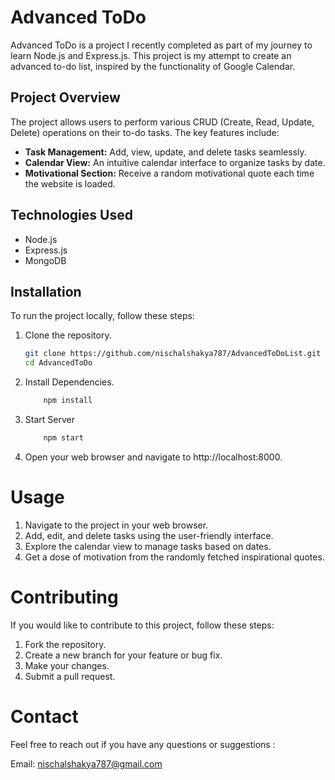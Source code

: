 # Advanced ToDo

Advanced ToDo is a project I recently completed as part of my journey to learn Node.js and Express.js. This project is my attempt to create an advanced to-do list, inspired by the functionality of Google Calendar.

## Project Overview

The project allows users to perform various CRUD (Create, Read, Update, Delete) operations on their to-do tasks. The key features include:

- **Task Management:** Add, view, update, and delete tasks seamlessly.
- **Calendar View:** An intuitive calendar interface to organize tasks by date.
- **Motivational Section:** Receive a random motivational quote each time the website is loaded.

## Technologies Used

- Node.js
- Express.js
- MongoDB

## Installation

To run the project locally, follow these steps:

1. Clone the repository.
   ```bash
   git clone https://github.com/nischalshakya787/AdvancedToDoList.git
   cd AdvancedToDo
   ```
2. Install Dependencies.
   ```bash
       npm install
   ```
3. Start Server
   ```bash
       npm start
   ```
4. Open your web browser and navigate to http://localhost:8000.

# Usage

1. Navigate to the project in your web browser.
2. Add, edit, and delete tasks using the user-friendly interface.
3. Explore the calendar view to manage tasks based on dates.
4. Get a dose of motivation from the randomly fetched inspirational quotes.

# Contributing

If you would like to contribute to this project, follow these steps:

1. Fork the repository.
2. Create a new branch for your feature or bug fix.
3. Make your changes.
4. Submit a pull request. 

# Contact

Feel free to reach out if you have any questions or suggestions :

Email: nischalshakya787@gmail.com
